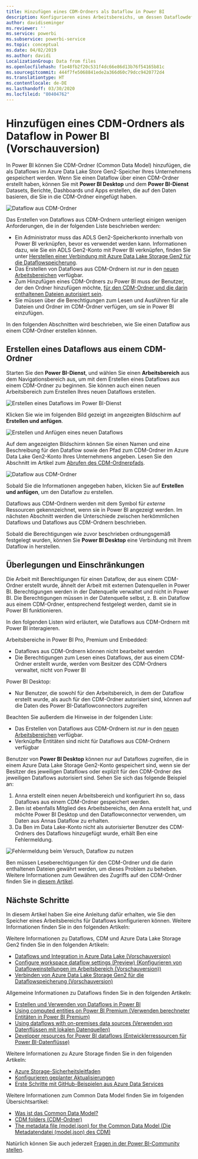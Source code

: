 ```yaml
---
title: Hinzufügen eines CDM-Ordners als Dataflow in Power BI
description: Konfigurieren eines Arbeitsbereichs, um dessen Dataflowdefinition und Datendateien in Azure Data Lake Storage Gen2 zu speichern
author: davidiseminger
ms.reviewer: ''
ms.service: powerbi
ms.subservice: powerbi-service
ms.topic: conceptual
ms.date: 04/02/2019
ms.author: davidi
LocalizationGroup: Data from files
ms.openlocfilehash: f1e48fb2f20c531f4dc66e86d13b76f54165b81c
ms.sourcegitcommit: 444f7fe5068841ede2a366d60c79dcc9420772d4
ms.translationtype: HT
ms.contentlocale: de-DE
ms.lasthandoff: 03/30/2020
ms.locfileid: "80404762"
---
```

# <a name="add-a-cdm-folder-to-power-bi-as-a-dataflow-preview"></a>Hinzufügen eines CDM-Ordners als Dataflow in Power BI (Vorschauversion)

In Power BI können Sie CDM-Ordner (Common Data Model) hinzufügen, die als Dataflows im Azure Data Lake Store Gen2-Speicher Ihres Unternehmens gespeichert werden. Wenn Sie einen Dataflow über einen CDM-Ordner erstellt haben, können Sie mit **Power BI Desktop** und dem **Power BI-Dienst** Datasets, Berichte, Dashboards und Apps erstellen, die auf den Daten basieren, die Sie in die CDM-Ordner eingefügt haben.

![Dataflow aus CDM-Ordner](media/service-dataflows-add-cdm-folder/dataflow-from-cdm-folder_01.jpg)

Das Erstellen von Dataflows aus CDM-Ordnern unterliegt einigen wenigen Anforderungen, die in der folgenden Liste beschrieben werden:

* Ein Administrator muss das ADLS Gen2-Speicherkonto innerhalb von Power BI verknüpfen, bevor es verwendet werden kann. Informationen dazu, wie Sie ein ADLS Gen2-Konto mit Power BI verknüpfen, finden Sie unter [Herstellen einer Verbindung mit Azure Data Lake Storage Gen2 für die Dataflowspeicherung](service-dataflows-connect-azure-data-lake-storage-gen2.md).
* Das Erstellen von Dataflows aus CDM-Ordnern ist *nur* in den [neuen Arbeitsbereichen](service-create-the-new-workspaces.md) verfügbar. 
* Zum Hinzufügen eines CDM-Ordners zu Power BI muss der Benutzer, der den Ordner hinzufügen möchte, [für den CDM-Ordner und die darin enthaltenen Dateien autorisiert sein](https://go.microsoft.com/fwlink/?linkid=2029121).
* Sie müssen über die Berechtigungen zum Lesen und Ausführen für alle Dateien und Ordner im CDM-Ordner verfügen, um sie in Power BI einzufügen.

In den folgenden Abschnitten wird beschrieben, wie Sie einen Dataflow aus einem CDM-Ordner erstellen können.

## <a name="create-a-dataflow-from-a-cdm-folder"></a>Erstellen eines Dataflows aus einem CDM-Ordner

Starten Sie den **Power BI-Dienst**, und wählen Sie einen **Arbeitsbereich** aus dem Navigationsbereich aus, um mit dem Erstellen eines Dataflows aus einem CDM-Ordner zu beginnen. Sie können auch einen neuen Arbeitsbereich zum Erstellen Ihres neuen Dataflows erstellen.

![Erstellen eines Dataflows im Power BI-Dienst](media/service-dataflows-add-cdm-folder/dataflow-from-cdm-folder_02.jpg)

Klicken Sie wie im folgenden Bild gezeigt im angezeigten Bildschirm auf **Erstellen und anfügen**.

![Erstellen und Anfügen eines neuen Dataflows](media/service-dataflows-add-cdm-folder/dataflow-from-cdm-folder_03.jpg)

Auf dem angezeigten Bildschirm können Sie einen Namen und eine Beschreibung für den Dataflow sowie den Pfad zum CDM-Ordner im Azure Data Lake Gen2-Konto Ihres Unternehmens angeben. Lesen Sie den Abschnitt im Artikel zum [Abrufen des CDM-Ordnerpfads](service-dataflows-configure-workspace-storage-settings.md#get-the-uri-of-stored-dataflow-files). 

![Dataflow aus CDM-Ordner](media/service-dataflows-add-cdm-folder/dataflow-from-cdm-folder_01.jpg)

Sobald Sie die Informationen angegeben haben, klicken Sie auf **Erstellen und anfügen**, um den Dataflow zu erstellen.

Dataflows aus CDM-Ordnern werden mit dem Symbol für *externe* Ressourcen gekennzeichnet, wenn sie in Power BI angezeigt werden. Im nächsten Abschnitt werden die Unterschiede zwischen herkömmlichen Dataflows und Dataflows aus CDM-Ordnern beschrieben.

Sobald die Berechtigungen wie zuvor beschrieben ordnungsgemäß festgelegt wurden, können Sie **Power BI Desktop** eine Verbindung mit Ihrem Dataflow in herstellen.


## <a name="considerations-and-limitations"></a>Überlegungen und Einschränkungen

Die Arbeit mit Berechtigungen für einen Dataflow, der aus einem CDM-Ordner erstellt wurde, ähnelt der Arbeit mit externen Datenquellen in Power BI. Berechtigungen werden in der Datenquelle verwaltet und nicht in Power BI. Die Berechtigungen müssen in der Datenquelle selbst, z. B. ein Dataflow aus einem CDM-Ordner, entsprechend festgelegt werden, damit sie in Power BI funktionieren.

In den folgenden Listen wird erläutert, wie Dataflows aus CDM-Ordnern mit Power BI interagieren.

Arbeitsbereiche in Power BI Pro, Premium und Embedded:
* Dataflows aus CDM-Ordnern können nicht bearbeitet werden
* Die Berechtigungen zum Lesen eines Dataflows, der aus einem CDM-Ordner erstellt wurde, werden vom Besitzer des CDM-Ordners verwaltet, nicht von Power BI

Power BI Desktop:
* Nur Benutzer, die sowohl für den Arbeitsbereich, in dem der Dataflow erstellt wurde, als auch für den CDM-Ordner autorisiert sind, können auf die Daten des Power BI-Dataflowconnectors zugreifen


Beachten Sie außerdem die Hinweise in der folgenden Liste:

* Das Erstellen von Dataflows aus CDM-Ordnern ist *nur* in den [neuen Arbeitsbereichen](service-create-the-new-workspaces.md) verfügbar.
* Verknüpfte Entitäten sind nicht für Dataflows aus CDM-Ordnern verfügbar


Benutzer von **Power BI Desktop** können nur auf Dataflows zugreifen, die in einem Azure Data Lake Storage Gen2-Konto gespeichert sind, wenn sie der Besitzer des jeweiligen Dataflows oder explizit für den CDM-Ordner des jeweiligen Dataflows autorisiert sind. Sehen Sie sich das folgende Beispiel an:

1.    Anna erstellt einen neuen Arbeitsbereich und konfiguriert ihn so, dass Dataflows aus einem CDM-Ordner gespeichert werden.
2.    Ben ist ebenfalls Mitglied des Arbeitsbereichs, den Anna erstellt hat, und möchte Power BI Desktop und den Dataflowconnector verwenden, um Daten aus Annas Dataflow zu erhalten.
3.    Da Ben im Data Lake-Konto nicht als autorisierter Benutzer des CDM-Ordners des Dataflows hinzugefügt wurde, erhält Ben eine Fehlermeldung.

  ![Fehlermeldung beim Versuch, Dataflow zu nutzen](media/service-dataflows-configure-workspace-storage-settings/dataflow-storage-settings_08.jpg)

Ben müssen Leseberechtigungen für den CDM-Ordner und die darin enthaltenen Dateien gewährt werden, um dieses Problem zu beheben. Weitere Informationen zum Gewähren des Zugriffs auf den CDM-Ordner finden Sie in [diesem Artikel](https://go.microsoft.com/fwlink/?linkid=2029121).


## <a name="next-steps"></a>Nächste Schritte

In diesem Artikel haben Sie eine Anleitung dafür erhalten, wie Sie den Speicher eines Arbeitsbereichs für Dataflows konfigurieren können. Weitere Informationen finden Sie in den folgenden Artikeln:

Weitere Informationen zu Dataflows, CDM und Azure Data Lake Storage Gen2 finden Sie in den folgenden Artikeln:

* [Dataflows und Integration in Azure Data Lake (Vorschauversion)](service-dataflows-azure-data-lake-integration.md)
* [Configure workspace dataflow settings (Preview) (Konfigurieren von Datafloweinstellungen im Arbeitsbereich (Vorschauversion))](service-dataflows-configure-workspace-storage-settings.md)
* [Verbinden von Azure Data Lake Storage Gen2 für die Dataflowspeicherung (Vorschauversion)](service-dataflows-connect-azure-data-lake-storage-gen2.md)

Allgemeine Informationen zu Dataflows finden Sie in den folgenden Artikeln:

* [Erstellen und Verwenden von Dataflows in Power BI](service-dataflows-create-use.md)
* [Using computed entities on Power BI Premium (Verwenden berechneter Entitäten in Power BI Premium)](service-dataflows-computed-entities-premium.md)
* [Using dataflows with on-premises data sources (Verwenden von Datenflüssen mit lokalen Datenquellen)](service-dataflows-on-premises-gateways.md)
* [Developer resources for Power BI dataflows (Entwicklerressourcen für Power BI-Datenflüsse)](service-dataflows-developer-resources.md)

Weitere Informationen zu Azure Storage finden Sie in den folgenden Artikeln:
* [Azure Storage-Sicherheitsleitfaden](https://docs.microsoft.com/azure/storage/common/storage-security-guide)
* [Konfigurieren geplanter Aktualisierungen](refresh-scheduled-refresh.md)
* [Erste Schritte mit GitHub-Beispielen aus Azure Data Services](https://aka.ms/cdmadstutorial)

Weitere Informationen zum Common Data Model finden Sie im folgenden Übersichtsartikel:
* [Was ist das Common Data Model?](https://docs.microsoft.com/powerapps/common-data-model/overview)
* [CDM folders (CDM-Ordner)](https://go.microsoft.com/fwlink/?linkid=2045304)
* [The metadata file (model.json) for the Common Data Model (Die Metadatendatei (model.json) des CDM)](https://go.microsoft.com/fwlink/?linkid=2045521)

Natürlich können Sie auch jederzeit [Fragen in der Power BI-Community stellen](https://community.powerbi.com/).

